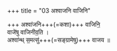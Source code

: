 +++
title = "03 अश्वाजनि वाजिनि"

+++
अश्वा॑जनि+++(=कशा)+++ वाजिनि॒  
वाजे॑षु वाजिनीव॒ति ।  
अश्वा॑न्थ् स॒मत्सु॑+++(=सङ्ग्रामेषु)+++ वाजय  ॥